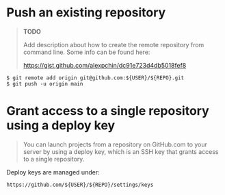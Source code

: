 

# Push an existing repository

> **TODO**
>
> Add description about how to create the remote repository
> from command line. Some info can be found here:
>
> https://gist.github.com/alexpchin/dc91e723d4db5018fef8

    $ git remote add origin git@github.com:${USER}/${REPO}.git
    $ git push -u origin main

# Grant access to a single repository using a deploy key

> You can launch projects from a repository on GitHub.com
> to your server by using a deploy key, which is an SSH key
> that grants access to a single repository.

Deploy keys are managed under:

    https://github.com/${USER}/${REPO}/settings/keys
